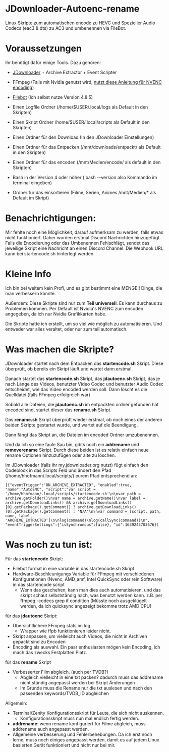 # JDownloader-Autoenc-rename

Linux Skripte zum automatischen encode zu HEVC und Spezieller Audio Codecs (eac3 & dts) zu AC3 und umbenennen via FileBot.

# Voraussetzungen

Ihr benötigt dafür einige Tools. Dazu gehören:

 - [JDownloader](https://jdownloader.org/jdownloader2) + Archive Extractor + Event Scripter
 - FFmpeg (Falls mit Nvidia genutzt wird, [nutzt diese Anleitung für NVENC encoding](https://docs.nvidia.com/video-technologies/video-codec-sdk/ffmpeg-with-nvidia-gpu/))
 - [Filebot](https://www.filebot.net/#download) (Ich selbst nutze Version 4.8.5)

 - Einen Logfile Ordner (/home/$USER/.local/logs als Default in den Skripten)
 - Einen Skript Ordner /home/$USER/.local/scripts als Default in den Skripten)
 - Einen Ordner für den Download (In den JDownloader Einstellungen)
 - Einen Ordner für das Entpacken (/mnt/downloads/entpackt/ als Default in den Skripten)
 - Einen Ordner für das encoden (/mnt/Medien/encode/ als default in den Skripten)
 - Bash in der Version 4 oder höher ( bash --version also Kommando im terminal eingeben)
 - Ordner für das einsortieren (Filme, Serien, Animes /mnt/Medien/* als Default im Skript)

# Benachrichtigungen:

Mir fehlte noch eine Möglichkeit, darauf aufmerksam zu werden, falls etwas nicht funktioniert.
Daher wurden erstmal Discord Nachrichten hinzugefügt. Falls die Encodierung oder das Umbenennen Fehlschlägt, 
sendet das jeweilige Skript eine Nachricht an einen Discord Channel. Die Webhook URL kann bei startencode.sh hinterlegt werden.

# Kleine Info

Ich bin bei weitem kein Profi, und es gibt bestimmt eine MENGE!! Dinge, die man verbessern könnte.

Außerdem: Diese Skripte sind nur zum **Teil universell**. Es kann durchaus zu Problemen kommen.
Per Default ist Nvidia's NVENC zum encoden angegeben, da ich nur Nvidia Grafikkarten habe.

Die Skripte hatte ich erstellt, um so viel wie möglich zu automatisieren. Und entweder war alles veraltet, oder nur zum teil automatisch.

# Was machen die Skripte?

JDownloader startet nach dem Entpacken das **startencode.sh** Skript. Diese überprüft, ob bereits ein Skript läuft und wartet dann erstmal.

Danach startet das **startencode.sh** Skript, das **jdautoenc.sh** Skript, das je nach Länge des Videos, benutzter Video Codec und benutzter Audio Codec entscheidet, wie das Video encoded werden soll. Dann löscht es die Quelldatei (falls FFmpeg erfolgreich war)

Sobald alle Dateien, die **jdautoenc.sh** im entpackten ordner gefunden hat encoded sind, startet dieser das **rename.sh** Skript.

Das **rename.sh** Skript überprüft wieder erstmal, ob noch eines der anderen beiden Skripte gestartet wurde, und wartet auf die Beendigung.

Dann fängt das Skript an, die Dateien im encoded Ordner umzubenennen.


Und da ich so eine faule Sau bin, gibts noch ein **addrename** und **removerename** Skript. Durch diese beiden ist es relativ einfach neue rename Optionen hinzuzufügen oder alte zu löschen.

Im JDownloader (falls ihr my.jdownloader.org nutzt) fügt einfach den Codeblock in das Scripts Feld und ändert den Pfad (/home/hhofmann/.local/scripts/) eurem Pfad entsprechend an:

 
```
[{"eventTrigger":"ON_ARCHIVE_EXTRACTED", "enabled":true, "name":"AutoENC", "script":"var script = '/home/hhofmann/.local/scripts/startencode.sh'\n\nvar path = archive.getFolder()\nvar name = archive.getName()\nvar label = archive.getDownloadLinks() && archive.getDownloadLinks()[0].getPackage().getComment() ? archive.getDownloadLinks()[0].getPackage().getComment() : 'N/A'\n\nvar command = [script, path, name, label, 'ARCHIVE_EXTRACTED']\n\nlog(command)\nlog(callSync(command))\n", "eventTriggerSettings":{"isSynchronous":false}, "id":1639245703676}]
```
# Was noch zu tun ist:

Für das **startencode** Skript:
- Filebot format in eine variable in das startencode.sh Skript.
- Hardware-Beschleunigungs Variable für FFmpeg mit verschiedenen Konfigurationen (Nvenc, AMD_amf, Intel QuickSync oder rein Softtware) in das startencode script
  - Wenn das geschehen, kann man dies auch automatisieren, und das skript schaut selbstständig nach, was benutzt werden kann.  z.B. per ffmpeg -codecs grep if condition (Müsste noch ausgeklügelt werden, da ich quicksync angezeigt bekomme trotz AMD CPU)

für das **jdautoenc** Skript:
- Übersichtlichere FFmpeg stats im log
  - Wrapper wie ffpb funktionieren leider nicht.
- Skript anpassen, um vielleicht auch Videos, die nicht in Archiven gepackt sind zu Encoden
- Encoding als auswahl. Ein paar enthusiasten mögen kein Encoding, ich mach das zwecks Festplatten Platz. 

für das **rename** Skript
- Verbesserter Film abgleich. (auch per TVDB?)
  - Abgleich vielleicht in eine txt packen? dadurch muss das addrename nicht ständig angepasst werden bei Skript Änderungen
  - Im Grunde muss die Rename nur die txt auslesen und nach den passenden keywords/TVDB_ID abgleichen

Allgemein:

- Terminal/Zenity Konfigurationsskript für Leute, die sich nicht auskennen.
  - Konfigurationsskript muss nun mal endlich fertig werden.
- **addrename**: wenn rename konfiguriert für Filme abgleich, muss addrename auch angepasst werden. 
- Allgemeine verbesserung und Fehlerbehebungen. Da ich erst noch lerne, muss noch einiges angepasst werden, damit es auf jedem Linux basierten Gerät funktioniert und nicht nur bei mir.
